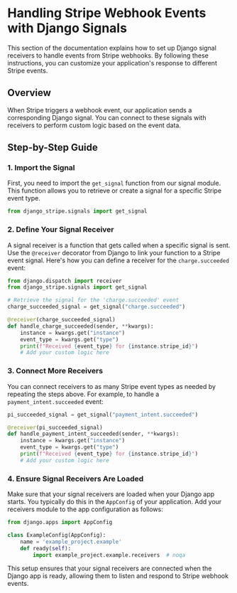 # Handling Stripe Webhook Events with Django Signals

This section of the documentation explains how to set up Django signal receivers to handle events from Stripe webhooks. By following these instructions, you can customize your application's response to different Stripe events.

## Overview

When Stripe triggers a webhook event, our application sends a corresponding Django signal. You can connect to these signals with receivers to perform custom logic based on the event data.

## Step-by-Step Guide

### 1. Import the Signal

First, you need to import the `get_signal` function from our signal module. This function allows you to retrieve or create a signal for a specific Stripe event type.

```python
from django_stripe.signals import get_signal
```

### 2. Define Your Signal Receiver

A signal receiver is a function that gets called when a specific signal is sent. Use the `@receiver` decorator from Django to link your function to a Stripe event signal. Here's how you can define a receiver for the `charge.succeeded` event:

```python
from django.dispatch import receiver
from django_stripe.signals import get_signal

# Retrieve the signal for the 'charge.succeeded' event
charge_succeeded_signal = get_signal("charge.succeeded")

@receiver(charge_succeeded_signal)
def handle_charge_succeeded(sender, **kwargs):
    instance = kwargs.get("instance")
    event_type = kwargs.get("type")
    print(f"Received {event_type} for {instance.stripe_id}")
    # Add your custom logic here
```

### 3. Connect More Receivers

You can connect receivers to as many Stripe event types as needed by repeating the steps above. For example, to handle a `payment_intent.succeeded` event:

```python
pi_succeeded_signal = get_signal("payment_intent.succeeded")

@receiver(pi_succeeded_signal)
def handle_payment_intent_succeeded(sender, **kwargs):
    instance = kwargs.get("instance")
    event_type = kwargs.get("type")
    print(f"Received {event_type} for {instance.stripe_id}")
    # Add your custom logic here
```

### 4. Ensure Signal Receivers Are Loaded

Make sure that your signal receivers are loaded when your Django app starts. You typically do this in the `AppConfig` of your application. Add your receivers module to the app configuration as follows:

```python
from django.apps import AppConfig

class ExampleConfig(AppConfig):
    name = 'example_project.example'
    def ready(self):
        import example_project.example.receivers  # noqa
```

This setup ensures that your signal receivers are connected when the Django app is ready, allowing them to listen and respond to Stripe webhook events.
